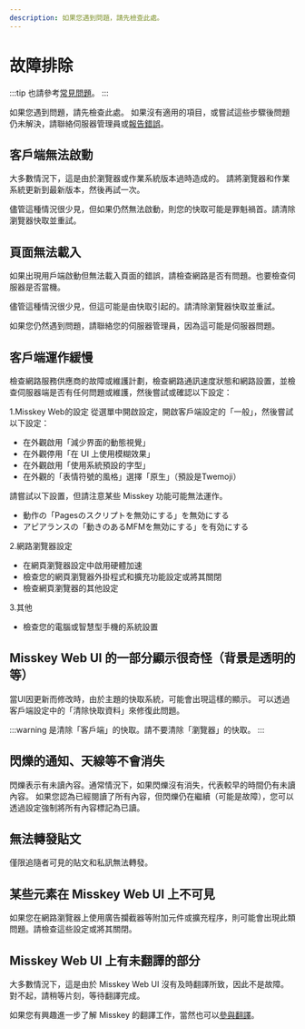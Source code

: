 ```yaml
---
description: 如果您遇到問題，請先檢查此處。
---
```


# 故障排除

:::tip
也請參考[常見問題](./faq.md)。
:::

如果您遇到問題，請先檢查此處。
如果沒有適用的項目，或嘗試這些步驟後問題仍未解決，請聯絡伺服器管理員或[報告錯誤](../../about-misskey/#議論に参加する)。

## 客戶端無法啟動

大多數情況下，這是由於瀏覽器或作業系統版本過時造成的。
請將瀏覽器和作業系統更新到最新版本，然後再試一次。

儘管這種情況很少見，但如果仍然無法啟動，則您的快取可能是罪魁禍首。請清除瀏覽器快取並重試。

## 頁面無法載入

如果出現用戶端啟動但無法載入頁面的錯誤，請檢查網路是否有問題。也要檢查伺服器是否當機。

儘管這種情況很少見，但這可能是由快取引起的。請清除瀏覽器快取並重試。

如果您仍然遇到問題，請聯絡您的伺服器管理員，因為這可能是伺服器問題。

## 客戶端運作緩慢

檢查網路服務供應商的故障或維護計劃，檢查網路通訊速度狀態和網路設置，並檢查伺服器端是否有任何問題或維護，然後嘗試或確認以下設定：

1.Misskey Web的設定
從選單中開啟設定，開啟客戶端設定的「一般」，然後嘗試以下設定：

- 在外觀啟用「減少界面的動態視覺」
- 在外觀停用「在 UI 上使用模糊效果」
- 在外觀啟用「使用系統預設的字型」
- 在外觀的「表情符號的風格」選擇「原生」（預設是Twemoji）

請嘗試以下設置，但請注意某些 Misskey 功能可能無法運作。

- 動作の「Pagesのスクリプトを無効にする」を無効にする
- アピアランスの「動きのあるMFMを無効にする」を有効にする

2.網路瀏覽器設定

- 在網頁瀏覽器設定中啟用硬體加速
- 檢查您的網頁瀏覽器外掛程式和擴充功能設定或將其關閉
- 檢查網頁瀏覽器的其他設定

3.其他

- 檢查您的電腦或智慧型手機的系統設置

## Misskey Web UI 的一部分顯示很奇怪（背景是透明的等）

當UI因更新而修改時，由於主題的快取系統，可能會出現這樣的顯示。
可以透過客戶端設定中的「清除快取資料」來修復此問題。

:::warning
是清除「客戶端」的快取。請不要清除「瀏覽器」的快取。
:::

## 閃爍的通知、天線等不會消失

閃爍表示有未讀內容。通常情況下，如果閃爍沒有消失，代表較早的時間仍有未讀內容。
如果您認為已經閱讀了所有內容，但閃爍仍在繼續（可能是故障），您可以透過設定強制將所有內容標記為已讀。

## 無法轉發貼文

僅限追隨者可見的貼文和私訊無法轉發。

## 某些元素在 Misskey Web UI 上不可見

如果您在網路瀏覽器上使用廣告攔截器等附加元件或擴充程序，則可能會出現此類問題。請檢查這些設定或將其關閉。

## Misskey Web UI 上有未翻譯的部分

大多數情況下，這是由於 Misskey Web UI 沒有及時翻譯所致，因此不是故障。對不起，請稍等片刻，等待翻譯完成。

如果您有興趣進一步了解 Misskey 的翻譯工作，當然也可以[參與翻譯](../../about-misskey/#テキストを翻訳する)。
